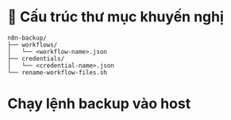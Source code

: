 # 🧰 Cấu trúc thư mục khuyến nghị
```
n8n-backup/
├── workflows/
│   └── <workflow-name>.json
├── credentials/
│   └── <credential-name>.json
└── rename-workflow-files.sh
```

# Chạy lệnh backup vào host
